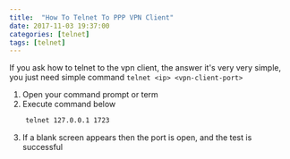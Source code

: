```yaml
---
title:  "How To Telnet To PPP VPN Client"
date: 2017-11-03 19:37:00
categories: [telnet]
tags: [telnet]
---
```

If you ask how to telnet to the vpn client, the answer it's very very simple, you just need simple command ```telnet <ip> <vpn-client-port>```
1. Open your command prompt or term
2. Execute command below
``` bash
    telnet 127.0.0.1 1723
```
3. If a blank screen appears then the port is open, and the test is successful
